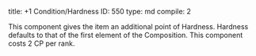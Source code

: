 title:          +1 Condition/Hardness
ID:             550
type:           md
compile:        2


This component gives the item an additional point of Hardness. Hardness defaults to that of the first element of the Composition.  This component costs 2 CP per rank.